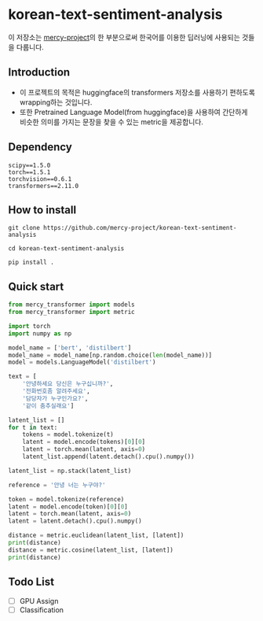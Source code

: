 # korean-text-sentiment-analysis
이 저장소는 [mercy-project](https://github.com/mercy-project)의 한 부분으로써 한국어를 이용한 딥러닝에 사용되는 것들을 다룹니다.

## Introduction
* 이 프로젝트의 목적은 huggingface의 transformers 저장소를 사용하기 편하도록 wrapping하는 것입니다.
* 또한 Pretrained Language Model(from huggingface)을 사용하여 간단하게 비슷한 의미를 가지는 문장을 찾을 수 있는 metric을 제공합니다.

## Dependency

```
scipy==1.5.0
torch==1.5.1
torchvision==0.6.1
transformers==2.11.0
```

## How to install

```
git clone https://github.com/mercy-project/korean-text-sentiment-analysis

cd korean-text-sentiment-analysis

pip install .
```

## Quick start

```python
from mercy_transformer import models
from mercy_transformer import metric

import torch
import numpy as np

model_name = ['bert', 'distilbert']
model_name = model_name[np.random.choice(len(model_name))]
model = models.LanguageModel('distilbert')

text = [
    '안녕하세요 당신은 누구십니까?',
    '전화번호좀 알려주세요',
    '담당자가 누구인가요?',
    '같이 춤추실래요']

latent_list = []
for t in text:
    tokens = model.tokenize(t)
    latent = model.encode(tokens)[0][0]
    latent = torch.mean(latent, axis=0)
    latent_list.append(latent.detach().cpu().numpy())

latent_list = np.stack(latent_list)

reference = '안녕 너는 누구야?'

token = model.tokenize(reference)
latent = model.encode(token)[0][0]
latent = torch.mean(latent, axis=0)
latent = latent.detach().cpu().numpy()

distance = metric.euclidean(latent_list, [latent])
print(distance)
distance = metric.cosine(latent_list, [latent])
print(distance)
```

## Todo List

- [ ] GPU Assign
- [ ] Classification